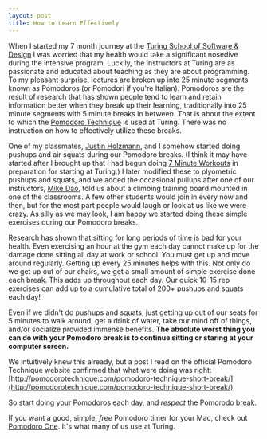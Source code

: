 ```yaml
---
layout: post
title: How to Learn Effectively
---
```


When I started my 7 month journey at the [Turing School of Software & Design](http://turing.io/) I was worried that my health would take a significant nosedive during the intensive program. Luckily, the instructors at Turing are as passionate and educated about teaching as they are about programming. To my pleasant surprise, lectures are broken up into 25 minute segments known as Pomodoros (or Pomodori if you're Italian). Pomodoros are the result of research that has shown people tend to learn and retain information better when they break up their learning, traditionally into 25 minute segments with 5 minute breaks in between. That is about the extent to which the [Pomodoro Technique](http://pomodorotechnique.com/) is used at Turing. There was no instruction on how to effectively utilize these breaks.

One of my classmates, [Justin Holzmann](http://www.justinholzmann.com/), and I somehow started doing pushups and air squats during our Pomodoro breaks. (I think it may have started after I brought up that I had begun doing [7 Minute Workouts](http://well.blogs.nytimes.com/2013/05/09/the-scientific-7-minute-workout/) in preparation for starting at Turing.) I later modified these to plyometric pushups and squats, and we added the occasional pullups after one of our instructors, [Mike Dao](http://ploos.io/), told us about a climbing training board mounted in one of the classrooms. A few other students would join in every now and then, but for the most part people would laugh or look at us like we were crazy. As silly as we may look, I am happy we started doing these simple exercises during our Pomodoro breaks.

Research has shown that sitting for long periods of time is bad for your health. Even exercising an hour at the gym each day cannot make up for the damage done sitting all day at work or school. You must get up and move around regularly. Getting up every 25 minutes helps with this. Not only do we get up out of our chairs, we get a small amount of simple exercise done each break. This adds up throughout each day. Our quick 10-15 rep exercises can add up to a cumulative total of 200+ pushups and squats each day!

Even if we didn't do pushups and squats, just getting up out of our seats for 5 minutes to walk around, get a drink of water, take our mind off of things, and/or socialize provided immense benefits. **The absolute worst thing you can do with your Pomodoro break is to continue sitting or staring at your computer screen.**

We intuitively knew this already, but a post I read on the official Pomodoro Technique website confirmed that what were doing was right:
[http://pomodorotechnique.com/pomodoro-technique-short-break/](http://pomodorotechnique.com/pomodoro-technique-short-break/)

So start doing your Pomodoros each day, and *respect* the Pomorodo break.

If you want a good, simple, *free* Pomodoro timer for your Mac, check out [Pomodoro One](https://itunes.apple.com/us/app/pomodoro-one/id907364780). It's what many of us use at Turing.
